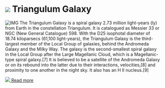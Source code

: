 # ![](/home/lcv/Dropbox/AstroPhotography//Imaging//Common/pyl-tiny.png) Triangulum Galaxy
![IMG](/home/lcv/Dropbox/AstroPhotography//Imaging//HD/Triangulum_Galaxy.jpg)
The Triangulum Galaxy is a spiral galaxy 2.73 million light-years (ly) from Earth in the constellation Triangulum. It is catalogued as Messier 33 or NGC (New General Catalogue) 598. With the D25 isophotal diameter of 18.74 kiloparsecs (61,100 light-years), the Triangulum Galaxy is the third-largest member of the Local Group of galaxies, behind the Andromeda Galaxy and the Milky Way. The galaxy is the second-smallest spiral galaxy in the Local Group after the Large Magellanic Cloud, which is a Magellanic-type spiral galaxy.[7] It is believed to be a satellite of the Andromeda Galaxy or on its rebound into the latter due to their interactions, velocities,[8] and proximity to one another in the night sky. It also has an H II nucleus.[9]

[![](/home/lcv/Dropbox/AstroPhotography//Imaging//Common/Wikipedia.png) Read more](https://en.wikipedia.org/wiki/Triangulum_Galaxy)
